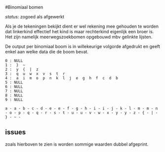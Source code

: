 #Binomiaal bomen

*status:* zogoed als afgewerkt

Als je de tekeningen bekijkt dient er wel rekening mee gehouden te worden dat linkerkind effectief het kind is maar rechterkind eigenlijk een broer is. Het zijn namelijk meerwegszoekbomen opgebouwd mbv gelinkte lijsten.

De output per binomiaal boom is in willekeurige volgorde afgedrukt en geeft enkel aan welke data die de boom bevat.
```
0 : NULL
1 :  }  ~
2 :  y  {  |  z
3 :  q  u  w  x  v  s  t  r
4 :  a  i  m  o  p  n  k  l  j  e  g  h  f  c  d  b
5 : NULL
6 : NULL
7 : NULL
8 : NULL
9 : NULL

a - a - b - c - d - e - e - f - g - h - i - i - j - k - l - m - m - n - o - p - q - q - r - s - t - u - u - v - w - x - y - y - z - { - | - } - ~ - 
```

## issues
zoals hierboven te zien is worden sommige waarden dubbel afgeprint.